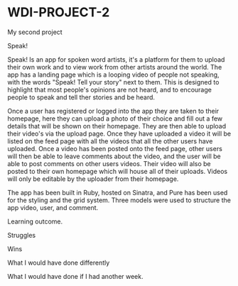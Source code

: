# WDI-PROJECT-2
My second project

Speak! 

Speak! Is an app for spoken word artists, it's a platform for them to upload their own work and to view work from other artists around the world. The app has a landing page which is a looping video of people not speaking, with the words "Speak! Tell your story" next to them. This is designed to highlight that most people's opinions are not heard, and to encourage people to speak and tell ther stories and be heard. 

Once a user has registered or logged into the app they are taken to their homepage, here they can upload a photo of their choice and fill out a few details that will be shown on their homepage. They are then able to upload their video's via the upload page. Once they have uploaded a video it will be listed on the feed page with all the videos that all the other users have uploaded. Once a video has been posted onto the feed page, other users will then be able to leave comments about the video, and the user will be able to post comments on other users videos. Their video will also be posted to their own homepage which will house all of their uploads. Videos will only be editable by the uploader from their homepage. 

The app has been built in Ruby, hosted on Sinatra, and Pure has been used for the styling and the grid system. Three models were used to structure the app video, user, and comment.



Learning outcome.



Struggles


Wins



What I would have done differently



What I would have done if I had another week.